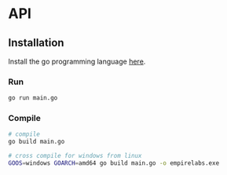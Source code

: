 # API

## Installation

Install the go programming language [here](https://go.dev/doc/install).

### Run
```bash
go run main.go
```

### Compile
```bash
# compile
go build main.go

# cross compile for windows from linux
GOOS=windows GOARCH=amd64 go build main.go -o empirelabs.exe
```